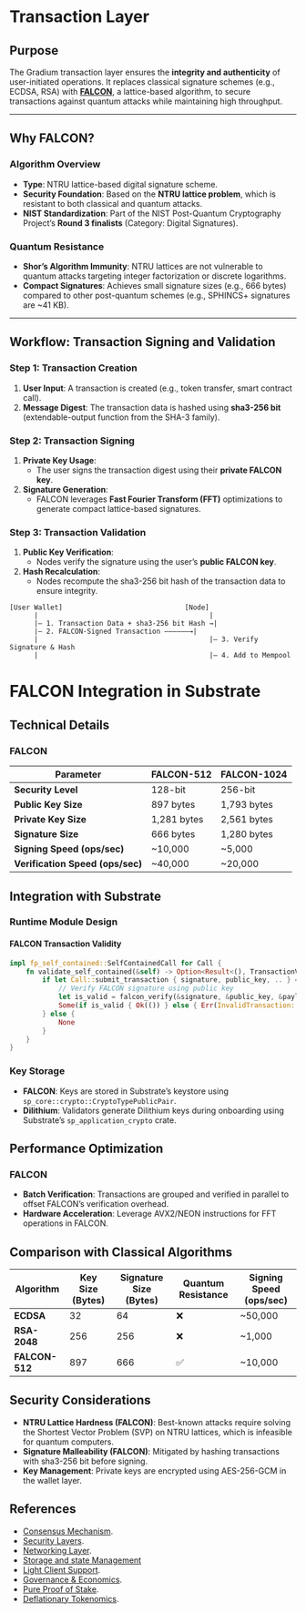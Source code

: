 # Transaction Layer

## **Purpose**

The Gradium transaction layer ensures the **integrity and authenticity** of user-initiated operations. It replaces
classical signature schemes (e.g., ECDSA, RSA) with [**FALCON**](#algorithm-overview), a lattice-based algorithm, to
secure transactions against quantum attacks while maintaining high throughput.

---

## **Why FALCON?**

### **Algorithm Overview**

- **Type**: NTRU lattice-based digital signature scheme.
- **Security Foundation**: Based on the **NTRU lattice problem**, which is resistant to both classical and quantum
  attacks.
- **NIST Standardization**: Part of the NIST Post-Quantum Cryptography Project’s **Round 3 finalists** (Category:
  Digital Signatures).

### **Quantum Resistance**

- **Shor’s Algorithm Immunity**: NTRU lattices are not vulnerable to quantum attacks targeting integer factorization or
  discrete logarithms.
- **Compact Signatures**: Achieves small signature sizes (e.g., 666 bytes) compared to other post-quantum schemes (e.g.,
  SPHINCS+ signatures are ~41 KB).

---

## **Workflow: Transaction Signing and Validation**

### **Step 1: Transaction Creation**

1. **User Input**: A transaction is created (e.g., token transfer, smart contract call).
2. **Message Digest**: The transaction data is hashed using **sha3-256 bit** (extendable-output function from the SHA-3
   family).

### **Step 2: Transaction Signing**

1. **Private Key Usage**:
    - The user signs the transaction digest using their **private FALCON key**.
2. **Signature Generation**:
    - FALCON leverages **Fast Fourier Transform (FFT)** optimizations to generate compact lattice-based signatures.

### **Step 3: Transaction Validation**

1. **Public Key Verification**:
    - Nodes verify the signature using the user’s **public FALCON key**.
2. **Hash Recalculation**:
    - Nodes recompute the sha3-256 bit hash of the transaction data to ensure integrity.

```plaintext
[User Wallet]                              [Node]  
      |                                          |  
      |— 1. Transaction Data + sha3-256 bit Hash →|  
      |— 2. FALCON-Signed Transaction ——————→|  
      |                                          |— 3. Verify Signature & Hash  
      |                                          |— 4. Add to Mempool  

```

# FALCON Integration in Substrate

## Technical Details

### FALCON

| Parameter                        | FALCON-512  | FALCON-1024 |
|----------------------------------|-------------|-------------|
| **Security Level**               | 128-bit     | 256-bit     |
| **Public Key Size**              | 897 bytes   | 1,793 bytes |
| **Private Key Size**             | 1,281 bytes | 2,561 bytes |
| **Signature Size**               | 666 bytes   | 1,280 bytes |
| **Signing Speed (ops/sec)**      | ~10,000     | ~5,000      |
| **Verification Speed (ops/sec)** | ~40,000     | ~20,000     |

## Integration with Substrate

### Runtime Module Design

#### FALCON Transaction Validity

```rust
impl fp_self_contained::SelfContainedCall for Call {
    fn validate_self_contained(&self) -> Option<Result<(), TransactionValidityError>> {
        if let Call::submit_transaction { signature, public_key, .. } = self {
            // Verify FALCON signature using public key
            let is_valid = falcon_verify(&signature, &public_key, &payload);
            Some(if is_valid { Ok(()) } else { Err(InvalidTransaction::BadProof.into()) })
        } else {
            None
        }
    }
}
```

### Key Storage

- **FALCON**: Keys are stored in Substrate’s keystore using `sp_core::crypto::CryptoTypePublicPair`.
- **Dilithium**: Validators generate Dilithium keys during onboarding using Substrate’s `sp_application_crypto` crate.

## Performance Optimization

### FALCON

- **Batch Verification**: Transactions are grouped and verified in parallel to offset FALCON’s verification overhead.
- **Hardware Acceleration**: Leverage AVX2/NEON instructions for FFT operations in FALCON.

## Comparison with Classical Algorithms

| Algorithm      | Key Size (Bytes) | Signature Size (Bytes) | Quantum Resistance | Signing Speed (ops/sec) |
|----------------|------------------|------------------------|--------------------|-------------------------|
| **ECDSA**      | 32               | 64                     | ❌                  | ~50,000                 |
| **RSA-2048**   | 256              | 256                    | ❌                  | ~1,000                  |
| **FALCON-512** | 897              | 666                    | ✅                  | ~10,000                 |

## Security Considerations

- **NTRU Lattice Hardness (FALCON)**: Best-known attacks require solving the Shortest Vector Problem (SVP) on NTRU
  lattices, which is infeasible for quantum computers.
- **Signature Malleability (FALCON)**: Mitigated by hashing transactions with sha3-256 bit before signing.
- **Key Management**: Private keys are encrypted using AES-256-GCM in the wallet layer.

## References

- [Consensus Mechanism](https://github.com/GradeLabz/quantum-resistant-blockchain-docs/blob/main/1.0%20Introduction/1.0%20Introduction.md).
- [Security Layers](https://github.com/GradeLabz/quantum-resistant-blockchain-docs/tree/main/3.0%20Security%20Layers).
- [Networking Layer](https://github.com/GradeLabz/quantum-resistant-blockchain-docs/blob/main/3.0%20Security%20Layers/3.2%20networking-layer.md).
- [Storage and state Management](https://github.com/GradeLabz/quantum-resistant-blockchain-docs/blob/main/3.0%20Security%20Layers/3.3%20storage-and-state-management.md)
- [Light Client Support](https://github.com/GradeLabz/quantum-resistant-blockchain-docs/blob/main/4.0%20Supporting%20Features/4.1%20light-client-support.md).
- [Governance & Economics](https://github.com/GradeLabz/quantum-resistant-blockchain-docs/tree/main/5.0%20Governance%20and%20Economics).
- [Pure Proof of Stake](https://github.com/GradeLabz/quantum-resistant-blockchain-docs/blob/main/5.0%20Governance%20and%20Economics/5.2%20pure-proof-of-stake.md).
- [Deflationary Tokenomics](https://github.com/GradeLabz/quantum-resistant-blockchain-docs/blob/main/5.0%20Governance%20and%20Economics/5.3%20deflationary-tokenomics.md).
